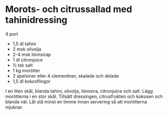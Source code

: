 # Morots- och citrussallad med tahinidressing

4 port

 - 1,5 dl tahini
 - 2 msk olivolja
 - 2-4 msk lönnsirap
 - 1 dl citronjuice
 - ½ tsk salt
 - 1 kg morötter
 - 2 apelsiner eller 4 clementiner, skalade och delade
 - 1,5 dl kokosflingor

I en liten skål, blanda tahini, olivolja, lönnsira, citronjuice och salt. Lägg morötterna i en stor skål. Tillsätt dressingen, citrusfrukten och kokosen och blanda väl. Låt stå minst en timme innan servering så att morötterna mjuknar.

